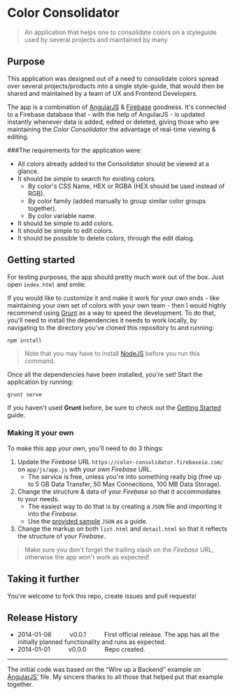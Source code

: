 # Color Consolidator

> An application that helps one to consolidate colors on a styleguide used by several projects and maintained by many

## Purpose

This application was designed out of a need to consolidate colors spread over several projects/products into a single style-guide, that would then be shared and maintained by a team of UX and Frontend Developers.

The app is a combination of [AngularJS][1] & [Firebase][2] goodness. It's connected to a Firebase database that - with the help of AngularJS - is updated instantly whenever data is added, edited or deleted, giving those who are maintaining the *Color Consolidator* the advantage of real-time viewing & editing.

###The requirements for the application were:

* All colors already added to the Consolidator should be viewed at a glance.
* It should be simple to search for existing colors.
    * By color's CSS Name, HEX or RGBA (HEX should be used instead of RGB).
    * By color family (added manually to group similar color groups together).
    * By color variable name.
* It should be simple to add colors.
* It should be simple to edit colors.
* It should be possible to delete colors, through the edit dialog.

## Getting started

For testing purposes, the app should pretty much work out of the box. Just open `index.html` and smile.

If you would like to customize it and make it work for your own ends - like maintaining your own set of colors with your own team - then I would highly recommend using [Grunt][3] as a way to speed the development. To do that, you'll need to install the dependencies it needs to work locally, by navigating to the directory you've cloned this repository to and running:

```shell
npm install
```

> Note that you may have to install [NodeJS][4] before you run this command.

Once all the dependencies have been installed, you're set! Start the application by running:

```shell
grunt serve
```

If you haven't used **Grunt** before, be sure to check out the [Getting Started](http://gruntjs.com/getting-started) guide.

### Making it your own

To make this app _your own_, you'll need to do 3 things:

1. Update the *Firebase* URL `https://color-consolidator.firebaseio.com/` on `app/js/app.js` with your own *Firebase* URL.
    * The service is free, unless you're into something really big (free up to 5 GB Data Transfer, 50 Max Connections, 100 MB Data Storage).
2. Change the structure & data of your *Firebase* so that it accommodates to your needs.
    * The easiest way to do that is by creating a `JSON` file and importing it into the *Firebase*.
    * Use the [provided sample](https://github.com/dreamyguy/color-consolidator/blob/master/sample/colors.json) `JSON` as a guide.
3. Change the markup on both `list.html` and `detail.html` so that it reflects the structure of your *Firebase*.

> Make sure you don't forget the trailing slash on the *Firebase* URL, otherwise the app won't work as expected!

## Taking it further

You're welcome to fork this repo, create issues and pull requests!

## Release History

 * 2014-01-06   v0.0.1   First official release. The app has all the initially planned functionality and runs as expected.
 * 2014-01-01   v0.0.0   Repo created.

---

The initial code was based on the “Wire up a Backend” example on [AngularJS'][1] file. My sincere thanks to all those that helped put that example together.

  [1]: http://angularjs.org/
  [2]: https://www.firebase.com/
  [3]: http://gruntjs.com/
  [4]: http://nodejs.org/
